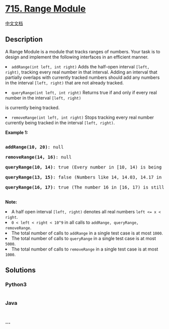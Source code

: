 # [715. Range Module](https://leetcode.com/problems/range-module)

[中文文档](/solution/0700-0799/0715.Range%20Module/README.md)

## Description

<p>A Range Module is a module that tracks ranges of numbers. Your task is to design and implement the following interfaces in an efficient manner.</p>

<p><li><code>addRange(int left, int right)</code> Adds the half-open interval <code>[left, right)</code>, tracking every real number in that interval.  Adding an interval that partially overlaps with currently tracked numbers should add any numbers in the interval <code>[left, right)</code> that are not already tracked.</li></p>

<p><li><code>queryRange(int left, int right)</code> Returns true if and only if every real number in the interval <code>[left, right)</code>

is currently being tracked.</li></p>

<p><li><code>removeRange(int left, int right)</code> Stops tracking every real number currently being tracked in the interval <code>[left, right)</code>.</li></p>

<p><b>Example 1:</b><br />

<pre>

<b>addRange(10, 20)</b>: null

<b>removeRange(14, 16)</b>: null

<b>queryRange(10, 14)</b>: true (Every number in [10, 14) is being tracked)

<b>queryRange(13, 15)</b>: false (Numbers like 14, 14.03, 14.17 in [13, 15) are not being tracked)

<b>queryRange(16, 17)</b>: true (The number 16 in [16, 17) is still being tracked, despite the remove operation)

</pre>

</p>

<p><b>Note:</b>

<li>A half open interval <code>[left, right)</code> denotes all real numbers <code>left <= x < right</code>.</li>

<li><code>0 < left < right < 10^9</code> in all calls to <code>addRange, queryRange, removeRange</code>.</li>

<li>The total number of calls to <code>addRange</code> in a single test case is at most <code>1000</code>.</li>

<li>The total number of calls to <code>queryRange</code> in a single test case is at most <code>5000</code>.</li>

<li>The total number of calls to <code>removeRange</code> in a single test case is at most <code>1000</code>.</li>

</p>

## Solutions

<!-- tabs:start -->

### **Python3**

```python

```

### **Java**

```java

```

### **...**

```

```

<!-- tabs:end -->

